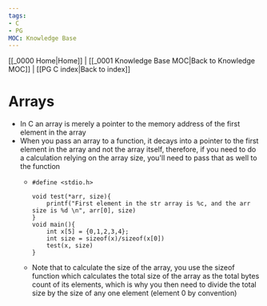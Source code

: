 ```yaml
---
tags:
- C
- PG
MOC: Knowledge Base
---
```

[[_0000 Home|Home]] | [[_0001 Knowledge Base MOC|Back to Knowledge MOC]] | [[PG C index|Back to index]]
# Arrays
- In C an array is merely a pointer to the memory address of the first element in the array
- When you pass an array to a function, it decays into a pointer to the first element in the array and not the array itself, therefore, if you need to do a calculation relying on the array size, you'll need to pass that as well to the function
	- ```
	  #define <stdio.h>
	  
	  void test(*arr, size){
		  printf("First element in the str array is %c, and the arr size is %d \n", arr[0], size)
	  }
	  void main(){
		  int x[5] = {0,1,2,3,4};
		  int size = sizeof(x)/sizeof(x[0])
		  test(x, size)
	  }
	  ```
	- Note that to calculate the size of the array, you use the sizeof function which calculates the total size of the array as the total bytes count of its elements, which is why you then need to divide the total size by the size of any one element (element 0 by convention)